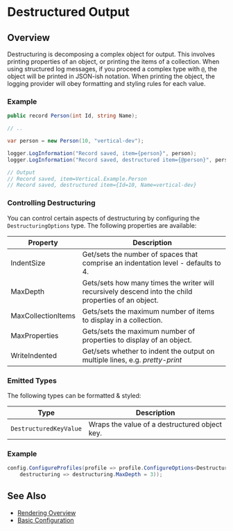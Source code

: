 # Destructured Output

## Overview

Destructuring is decomposing a complex object for output. This involves printing properties of an object, or printing the items of a collection. When using structured log messages, if you proceed a complex type with `@`, the object will be printed in JSON-ish notation. When printing the object, the logging provider will obey formatting and styling rules for each value.

### Example

```csharp
public record Person(int Id, string Name);

// ..

var person = new Person(10, "vertical-dev");

logger.LogInformation("Record saved, item={person}", person);
logger.LogInformation("Record saved, destructured item={@person}", person);

// Output
// Record saved, item=Vertical.Example.Person
// Record saved, destructured item={Id=10, Name=vertical-dev}
```

### Controlling Destructuring

You can control certain aspects of destructuring by configuring the `DestructuringOptions` type. The following properties are available:

|Property|Description|
|---|---|
|IndentSize|Get/sets the number of spaces that comprise an indentation level - defaults to 4.|
|MaxDepth|Gets/sets how many times the writer will recursively descend into the child properties of an object.|
|MaxCollectionItems|Gets/sets the maximum number of items to display in a collection.|
|MaxProperties|Gets/sets the maximum number of properties to display of an object.|
|WriteIndented|Get/sets whether to indent the output on multiple lines, e.g. *pretty-print*|

### Emitted Types

The following types can be formatted & styled:

| Type                                      | Description                                                                                        |
| ----------------------------------------- | -------------------------------------------------------------------------------------------------- |
| `DestructuredKeyValue`    | Wraps the value of a destructured object key.                                                         |


### Example

```csharp
config.ConfigureProfiles(profile => profile.ConfigureOptions<DestructuringOptions>(
    destructuring => destructuring.MaxDepth = 3));
```

## See Also

- [Rendering Overview](./renderer-overview.md)
- [Basic Configuration](./basic-configuration.md)